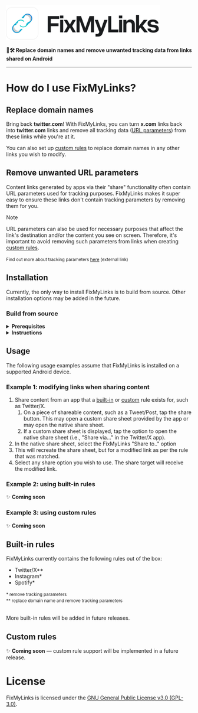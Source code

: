 <picture>
    <source media="(prefers-color-scheme: dark)" srcset="./.github/images/logo-wordmark-dark.svg">
    <img alt="FixMyLinks" src="./.github/images//logo-wordmark-light.svg" height="96">
</picture>

**🔗🛠️ Replace domain names and remove unwanted tracking data from links shared on Android**

---

# How do I use FixMyLinks?

## Replace domain names

Bring back **twitter.com**! With FixMyLinks, you can turn **x.com** links back into **twitter.com** links and remove all tracking data ([URL parameters](#remove-unwanted-url-parameters)) from these links while you're at it.

You can also set up [custom rules](#custom-rules) to replace domain names in any other links you wish to modify.

## Remove unwanted URL parameters

Content links generated by apps via their "share" functionality often contain URL parameters used for tracking purposes. FixMyLinks makes it super easy to ensure these links don't contain tracking parameters by removing them for you.

> [!NOTE]
> URL parameters can also be used for necessary purposes that affect the link's destination and/or the content you see on screen. Therefore, it's important to avoid removing such parameters from links when creating [custom rules](#custom-rules).

<small>
    Find out more about tracking parameters <a href="https://support.google.com/google-ads/answer/6277564?hl=en-GB#:~:text=on%20your%20website.-,Tracking%20parameters,-pass%20information%20about">here</a> (external link)
</small>

## Installation

Currently, the only way to install FixMyLinks is to build from source. Other installation options may be added in the future.

### Build from source

<details>
<summary>
    <b>Prerequisites</b>
</summary>

- [Git](https://git-scm.com/)
- [Android Studio](https://d.android.com/studio)
- [Android Debug Bridge (ADB)](https://developer.android.com/tools/adb) (should be bundled with Android Studio)
- A [physical](https://developer.android.com/studio/run/device) or [virtual](https://developer.android.com/studio/run/managing-avds) Android device connected to ADB  
</details>

<!-- prettier-ignore -->
<details>
<summary>
  <b>Instructions</b>
</summary>

1. Clone the repository and enter the project directory
    ```sh
    git clone https://github.com/suvanl/FixMyLinks.git FixMyLinks
    ```
    ```sh
    cd FixMyLinks
    ```
2. Build the app
    - Windows:
        ```sh
        .\gradlew assemble
        ```
    - macOS and Linux:
        ```sh
        ./gradlew assemble
        ```
        > [!NOTE]
        > You may need to grant execute permissions to `gradlew`:
        >
        > ```sh
        > chmod +x gradlew
        > ```
3. Install the built APK on a connected device
    ```sh
    adb install app/build/outputs/apk/debug/app-debug.apk
    ```
4. Open the app using the device's launcher. Alternatively, use the following command to run the app:
    ```sh
    adb shell am start -n "com.suvanl.fixmylinks/com.suvanl.fixmylinks.MainActivity" -a android.intent.action.MAIN -c android.intent.category.LAUNCHER [--splashscreen-show-icon]
    ```
   > [!NOTE]
   > Optional flags are enclosed in square brackets `[]`

</details>

## Usage

The following usage examples assume that FixMyLinks is installed on a supported Android device.

### Example 1: modifying links when sharing content

1. Share content from an app that a [built-in](#built-in-rules) or [custom](#custom-rules) rule exists for, such as Twitter/X.
    1. On a piece of shareable content, such as a Tweet/Post, tap the share button. This may open a custom share sheet provided by the app or may open the native share sheet.
    2. If a custom share sheet is displayed, tap the option to open the native share sheet (i.e., "Share via..." in the Twitter/X app).
2. In the native share sheet, select the FixMyLinks "Share to.." option
3. This will recreate the share sheet, but for a modified link as per the rule that was matched.
4. Select any share option you wish to use. The share target will receive the modified link.

### Example 2: using built-in rules

✨ **Coming soon**

### Example 3: using custom rules

✨ **Coming soon**

## Built-in rules

FixMyLinks currently contains the following rules out of the box:

-   Twitter/X\*\*
-   Instagram\*
-   Spotify\*

<small>
    * remove tracking parameters 
    <br>
    ** replace domain name and remove tracking parameters
</small>

<br>
<br>

More built-in rules will be added in future releases.

## Custom rules

✨ **Coming soon** &mdash; custom rule support will be implemented in a future release.

# License

FixMyLinks is licensed under the [GNU General Public License v3.0 (GPL-3.0)](https://github.com/suvanl/FixMyLinks/blob/main/LICENSE).
